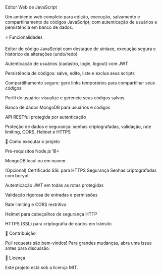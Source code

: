 Editor Web de JavaScript

Um ambiente web completo para edição, execução, salvamento e compartilhamento de códigos JavaScript, com autenticação de usuários e persistência em banco de dados.

⚡ Funcionalidades

Editor de código JavaScript com destaque de sintaxe, execução segura e histórico de alterações (undo/redo)

Autenticação de usuários (cadastro, login, logout) com JWT

Persistência de códigos: salve, edite, liste e exclua seus scripts

Compartilhamento seguro: gere links temporários para compartilhar seus códigos

Perfil de usuário: visualize e gerencie seus códigos salvos

Banco de dados MongoDB para usuários e códigos

API RESTful protegida por autenticação

Proteção de dados e segurança: senhas criptografadas, validação, rate limiting, CORS, Helmet e HTTPS

🚀 Como executar o projeto

Pré-requisitos
Node.js 18+

MongoDB local ou em nuvem

(Opcional) Certificado SSL para HTTPS
Segurança
Senhas criptografadas com bcrypt

Autenticação JWT em todas as rotas protegidas

Validação rigorosa de entradas e permissões

Rate limiting e CORS restritivo

Helmet para cabeçalhos de segurança HTTP

HTTPS (SSL) para criptografia de dados em trânsito

🤝 Contribuição

Pull requests são bem-vindos! Para grandes mudanças, abra uma issue antes para discussão.

📄 Licença

Este projeto está sob a licença MIT.
